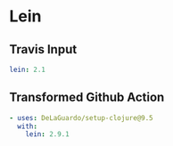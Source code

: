 # Lein

## Travis Input

```yaml
lein: 2.1
```

## Transformed Github Action

```yaml
- uses: DeLaGuardo/setup-clojure@9.5
  with:
    lein: 2.9.1
```
